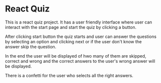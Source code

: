 # React Quiz

This is a react quiz project. It has a user friendly interface where user can interact with the start page and start the quiz by clicking a button.

After clicking start button the quiz starts and user can answer the questions by selecting an option and clicking next or if the user don't know the answer skip the question.

In the end the user will be displayed of hwo many of them are skipped, correct and wrong and the correct answers to the user's wrong answer will be displayed.

There is a confetti for the user who selects all the right answers.
